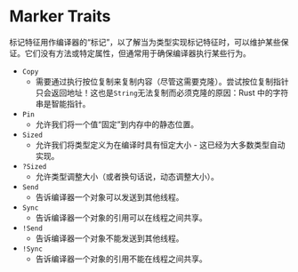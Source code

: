 # Marker Traits

标记特征用作编译器的“标记”，以了解当为类型实现标记特征时，可以维护某些保证。它们没有方法或特定属性，但通常用于确保编译器执行某些行为。

* `Copy`
    * 需要通过执行按位复制来复制内容（尽管这需要克隆）。尝试按位复制指针只会返回地址！这也是`String`无法复制而必须克隆的原因：Rust 中的字符串是智能指针。
* `Pin`
    * 允许我们将一个值“固定”到内存中的静态位置。
* `Sized`
    * 允许我们将类型定义为在编译时具有恒定大小 - 这已经为大多数类型自动实现。
* `?Sized`
    * 允许类型调整大小（或者换句话说，动态调整大小）。
* `Send`
    * 告诉编译器一个对象可以发送到其他线程。
* `Sync`
    * 告诉编译器一个对象的引用可以在线程之间共享。
* `!Send`
    * 告诉编译器一个对象不能发送到其他线程。
* `!Sync`
    * 告诉编译器一个对象的引用不能在线程之间共享。











